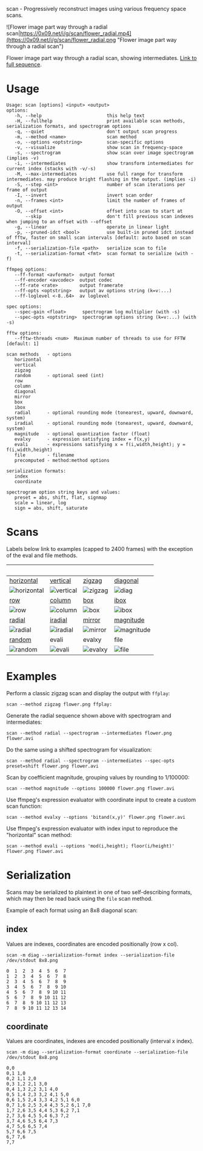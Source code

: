scan - Progressively reconstruct images using various frequency space scans.

![Flower image part way through a radial scan|https://0x09.net/i/g/scan/flower_radial.mp4](https://0x09.net/i/g/scan/flower_radial.png "Flower image part way through a radial scan")

Flower image part way through a radial scan, showing intermediates. [Link to full sequence](https://0x09.net/i/g/scan/flower_radial.mp4).

# Usage
	Usage: scan [options] <input> <output>
	options:
	   -h, --help                        this help text
	   -H, --fullhelp                    print available scan methods, serialization formats, and spectrogram options
	   -q, --quiet                       don't output scan progress
	   -m, --method <name>               scan method
	   -o, --options <optstring>         scan-specific options
	   -v, --visualize                   show scan in frequency-space
	   -s, --spectrogram                 show scan over image spectrogram (implies -v)
	   -i, --intermediates               show transform intermediates for current index (stacks with -v/-s)
	   -M, --max-intermediates           use full range for transform intermediates. may produce bright flashing in the output. (implies -i)
	   -S, --step <int>                  number of scan iterations per frame of output
	   -I, --invert                      invert scan order
	   -n, --frames <int>                limit the number of frames of output
	   -O, --offset <int>                offset into scan to start at
	       --skip                        don't fill previous scan indexes when jumping to an offset with --offset
	   -g, --linear                      operate in linear light
	   -p, --pruned-idct <bool>          use built-in pruned idct instead of fftw, faster on small scan intervals [default: auto based on scan interval]
	   -f, --serialization-file <path>   serialize scan to file
	   -t, --serialization-format <fmt>  scan format to serialize (with -f)

	ffmpeg options:
	   --ff-format <avformat>  output format
	   --ff-encoder <avcodec>  output codec
	   --ff-rate <rate>        output framerate
	   --ff-opts <optstring>   output av options string (k=v:...)
	   --ff-loglevel <-8..64>  av loglevel

	spec options:
	   --spec-gain <float>      spectrogram log multiplier (with -s)
	   --spec-opts <optstring>  spectrogram options string (k=v:...) (with -s)

	fftw options:
	   --fftw-threads <num>  Maximum number of threads to use for FFTW [default: 1]

	scan methods   - options
	   horizontal
	   vertical   
	   zigzag     
	   random      - optional seed (int)
	   row        
	   column     
	   diagonal   
	   mirror     
	   box        
	   ibox       
	   radial      - optional rounding mode (tonearest, upward, downward, system)
	   iradial     - optional rounding mode (tonearest, upward, downward, system)
	   magnitude   - optional quantization factor (float)
	   evalxy      - expression satisfying index = f(x,y)
	   evali       - expressions satisfying x = f(i,width,height); y = f(i,width,height)
	   file        - filename
	   precomputed - method:method options

	serialization formats:
	   index
	   coordinate

	spectrogram option string keys and values:
	   preset = abs, shift, flat, signmap
	   scale = linear, log
	   sign = abs, shift, saturate

# Scans
Labels below link to examples (capped to 2400 frames) with the exception of the eval and file methods.

 | | | 
-|-|-|-
[horizontal](https://0x09.net/i/g/scan/horizontal.mp4)|[vertical](https://0x09.net/i/g/scan/vertical.mp4)|[zigzag](https://0x09.net/i/g/scan/zigzag.mp4)|[diagonal](https://0x09.net/i/g/scan/diagonal.mp4)
![horizontal](https://0x09.net/i/g/scan/horiz.png "horizontal")|![vertical](https://0x09.net/i/g/scan/vert.png "vertical")|![zigzag](https://0x09.net/i/g/scan/zigzag.png "zigzag")|![diag](https://0x09.net/i/g/scan/diag.png "diag")
[row](https://0x09.net/i/g/scan/row.mp4)|[column](https://0x09.net/i/g/scan/column.mp4)|[box](https://0x09.net/i/g/scan/box.mp4)|[ibox](https://0x09.net/i/g/scan/ibox.mp4)
![row](https://0x09.net/i/g/scan/row.png "row")|![column](https://0x09.net/i/g/scan/col.png "column")|![box](https://0x09.net/i/g/scan/box.png "box")|![ibox](https://0x09.net/i/g/scan/ibox.png "ibox")
[radial](https://0x09.net/i/g/scan/radial.mp4)|[iradial](https://0x09.net/i/g/scan/iradial.mp4)|[mirror](https://0x09.net/i/g/scan/mirror.mp4)|[magnitude](https://0x09.net/i/g/scan/magnitude.mp4)
![radial](https://0x09.net/i/g/scan/radial.png "radial")|![iradial](https://0x09.net/i/g/scan/iradial.png "iradial")|![mirror](https://0x09.net/i/g/scan/mirror.png "mirror")|![magnitude](https://0x09.net/i/g/scan/magnitude.png "magnitude")
[random](https://0x09.net/i/g/scan/random.mp4)|evali|evalxy|file
![random](https://0x09.net/i/g/scan/random.png "random")|![evali](https://0x09.net/i/g/scan/evali.png "evali")|![evalxy](https://0x09.net/i/g/scan/evalxy.png "evalxy")|![file](https://0x09.net/i/g/scan/file.png "file")

# Examples
Perform a classic zigzag scan and display the output with `ffplay`:

`scan --method zigzag flower.png ffplay:`

Generate the radial sequence shown above with spectrogram and intermediates:

`scan --method radial --spectrogram --intermediates flower.png flower.avi`

Do the same using a shifted spectrogram for visualization:

`scan --method radial --spectrogram --intermediates --spec-opts preset=shift flower.png flower.avi`

Scan by coefficient magnitude, grouping values by rounding to 1/100000:

`scan --method magnitude --options 100000 flower.png flower.avi`

Use ffmpeg's expression evaluator with coordinate input to create a custom scan function:

`scan --method evalxy --options 'bitand(x,y)' flower.png flower.avi`

Use ffmpeg's expression evaluator with index input to reproduce the "horizontal" scan method:

`scan --method evali --options 'mod(i,height); floor(i/height)' flower.png flower.avi`

# Serialization
Scans may be serialized to plaintext in one of two self-describing formats, which may then be read back using the `file` scan method.

Example of each format using an 8x8 diagonal scan:

## index
Values are indexes, coordinates are encoded positionally (row x col).

`scan -m diag --serialization-format index --serialization-file /dev/stdout 8x8.png`
```
0  1  2  3  4  5  6  7
1  2  3  4  5  6  7  8
2  3  4  5  6  7  8  9
3  4  5  6  7  8  9 10
4  5  6  7  8  9 10 11
5  6  7  8  9 10 11 12
6  7  8  9 10 11 12 13
7  8  9 10 11 12 13 14
```

## coordinate
Values are coordinates, indexes are encoded positionally (interval x index).

`scan -m diag --serialization-format coordinate --serialization-file /dev/stdout 8x8.png`
```
0,0
0,1 1,0
0,2 1,1 2,0
0,3 1,2 2,1 3,0
0,4 1,3 2,2 3,1 4,0
0,5 1,4 2,3 3,2 4,1 5,0
0,6 1,5 2,4 3,3 4,2 5,1 6,0
0,7 1,6 2,5 3,4 4,3 5,2 6,1 7,0
1,7 2,6 3,5 4,4 5,3 6,2 7,1
2,7 3,6 4,5 5,4 6,3 7,2
3,7 4,6 5,5 6,4 7,3
4,7 5,6 6,5 7,4
5,7 6,6 7,5
6,7 7,6
7,7
```
